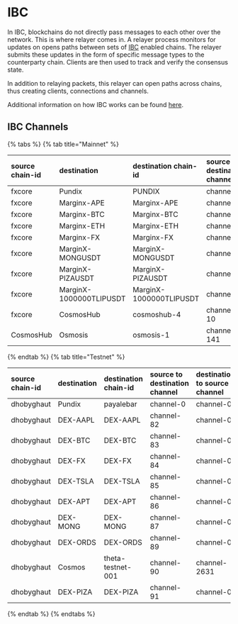 # IBC

In IBC, blockchains do not directly pass messages to each other over the network. This is where relayer comes in. A
relayer process monitors for updates on opens paths between sets of [IBC](https://ibcprotocol.org/) enabled chains. The
relayer submits these updates in the form of specific message types to the counterparty chain. Clients are then used to
track and verify the consensus state.

In addition to relaying packets, this relayer can open paths across chains, thus creating clients, connections and
channels.

Additional information on how IBC works can be found [here](https://ibc.cosmos.network/).

## IBC Channels

{% tabs %}
{% tab title="Mainnet" %}

| source chain-id | destination             | destination chain-id    | source to destination channel | destination to source channel |
|:----------------|:------------------------|:------------------------|:------------------------------|:------------------------------|
| fxcore          | Pundix                  | PUNDIX                  | channel-0                     | channel-0                     |
| fxcore          | Marginx-APE             | Marginx-APE             | channel-3                     | channel-0                     |
| fxcore          | Marginx-BTC             | Marginx-BTC             | channel-4                     | channel-0                     |
| fxcore          | Marginx-ETH             | Marginx-ETH             | channel-5                     | channel-0                     |
| fxcore          | Marginx-FX              | Marginx-FX              | channel-6                     | channel-0                     |
| fxcore          | MarginX-MONGUSDT        | MarginX-MONGUSDT        | channel-7                     | channel-0                     |
| fxcore          | MarginX-PIZAUSDT        | MarginX-PIZAUSDT        | channel-8                     | channel-0                     |
| fxcore          | MarginX-1000000TLIPUSDT | MarginX-1000000TLIPUSDT | channel-9                     | channel-0                     |
| fxcore          | CosmosHub               | cosmoshub-4             | channel-10                    | channel-585                   |
| CosmosHub       | Osmosis                 | osmosis-1               | channel-141                   | channel-0                     |

{% endtab %}
{% tab title="Testnet" %}

| source chain-id | destination | destination chain-id | source to destination channel | destination to source channel |
|:----------------|:------------|:---------------------|:------------------------------|:------------------------------|
| dhobyghaut      | Pundix      | payalebar            | channel-0                     | channel-0                     |
| dhobyghaut      | DEX-AAPL    | DEX-AAPL             | channel-82                    | channel-0                     |
| dhobyghaut      | DEX-BTC     | DEX-BTC              | channel-83                    | channel-0                     |
| dhobyghaut      | DEX-FX      | DEX-FX               | channel-84                    | channel-0                     |
| dhobyghaut      | DEX-TSLA    | DEX-TSLA             | channel-85                    | channel-0                     |
| dhobyghaut      | DEX-APT     | DEX-APT              | channel-86                    | channel-0                     |
| dhobyghaut      | DEX-MONG    | DEX-MONG             | channel-87                    | channel-0                     |
| dhobyghaut      | DEX-ORDS    | DEX-ORDS             | channel-89                    | channel-0                     |
| dhobyghaut      | Cosmos      | theta-testnet-001    | channel-90                    | channel-2631                  |
| dhobyghaut      | DEX-PIZA    | DEX-PIZA             | channel-91                    | channel-0                     |

{% endtab %}
{% endtabs %}